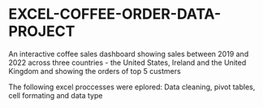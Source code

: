 # EXCEL-COFFEE-ORDER-DATA-PROJECT
An interactive coffee sales dashboard showing sales between 2019 and 2022
across three countries - the United States, Ireland and the United Kingdom and showing the orders of top 5 custmers

The following excel proccesses were eplored: Data cleaning, pivot tables, cell formating and data type
